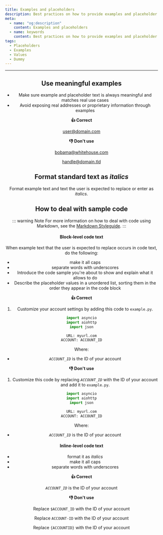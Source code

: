 ```yaml
---
title: Examples and placeholders
description: Best practices on how to provide examples and placeholder text so that users can relate to them
meta:
  - name: "og:description"
    content: Examples and placeholders
  - name: keywords
    content: Best practices on how to provide examples and placeholder text so that users can relate to them
tags:
  - Placeholders
  - Examples
  - Values
  - Dummy
---
```


<Header/>

---

## Use meaningful examples

- Make sure example and placeholder text is always meaningful and matches real use cases
- Avoid exposing real addresses or proprietary information through examples

**:thumbsup: Correct**

user@domain.com

**:thumbsdown: Don't use**

bobama@whitehouse.com

handle@domain.tld

## Format standard text as *italics*

Format example text and text the user is expected to replace or enter as *italics*.

## How to deal with sample code

::: warning Note
For more information on how to deal with code using Markdown, see the [Markdown Styleguide](https://ocular-d.github.io/styleguide-markdown/code.html "Link to ocular-d Markdown Styleguide").
:::

#### Block-level code text

When example text that the user is expected to replace occurs in code text, do the following:

- make it all caps
- separate words with underscores
- Introduce the code sample you're about to show and explain what it allows to do
- Describe the placeholder values in a unordered list, sorting them in the order they appear in the code block

**:thumbsup: Correct**

1. Customize your account settings by adding this code to `example.py`.

```python {6}
import asyncio
import aiohttp
import json

URL: myurl.com
ACCOUNT: ACCOUNT_ID
```

Where:

- *`ACCOUNT_ID`* is the ID of your account

**:thumbsdown: Don't use**

1. Customize this code by replacing *`ACCOUNT_ID`* with the ID of your account and add it to `example.py`.

```python
import asyncio
import aiohttp
import json

URL: myurl.com
ACCOUNT: ACCOUNT_ID
```

Where:

- *`ACCOUNT_ID`* is the ID of your account

#### Inline-level code text

- format it as *italics*
- make it all caps
- separate words with underscores

**:thumbsup: Correct**

*`ACCOUNT_ID`* is the ID of your account

**:thumbsdown: Don't use**

Replace `$ACCOUNT_ID` with the ID of your account

Replace `ACCOUNT-ID` with the ID of your account

Replace `{ACCOUNTID}` with the ID of your account